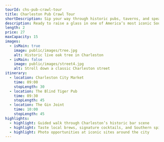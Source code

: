 ```yaml
---
tourId: chs-pub-crawl-tour
title: Charleston Pub Crawl Tour
shortDescription: Sip your way through historic pubs, taverns, and speakeasies in Charleston.
description: Ready to raise a glass in one of America’s most iconic Southern cities? Join us as we explore Charleston’s vibrant pub scene, from hidden speakeasies to centuries-old taverns. Sample local craft beers, classic Southern cocktails, and soak up the spirit of Lowcountry hospitality as we make our way through the city’s beloved watering holes.
length: 2
price: 27
maxCapacity: 15
images:
  - isMain: true
    image: public/images/tree.jpg
    alt: Historic live oak tree in Charleston
  - isMain: false
    image: public/images/street4.jpg
    alt: Stroll down a classic Charleston street
itinerary:
  - location: Charleston City Market
    time: 09:00
    stopLength: 30
  - location: The Blind Tiger Pub
    time: 09:30
    stopLength: 45
  - location: The Gin Joint
    time: 10:00
    stopLength: 45
highlights:
  - highlight: Guided walk through Charleston’s historic bar scene
  - highlight: Taste local brews, signature cocktails, and Southern spirits
  - highlight: Photo opportunities at iconic sites around the city
---
```

